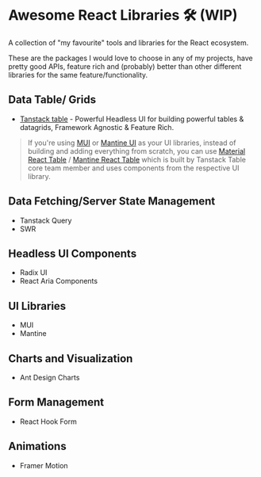 # Awesome React Libraries 🛠️ (WIP)

A collection of "my favourite" tools and libraries for the React ecosystem.

These are the packages I would love to choose in any of my projects, have pretty good APIs, feature rich and (probably) better than other different libraries for the same feature/functionality.

## Data Table/ Grids

- [Tanstack table](https://tanstack.com/table/) - Powerful Headless UI for building powerful tables & datagrids, Framework Agnostic & Feature Rich.

> If you're using [MUI](https://mui.com/) or [Mantine UI](https://mantine.dev/) as your UI libraries, instead of building and adding everything from scratch, you can use [Material React Table](https://www.material-react-table.com/) / [Mantine React Table](https://www.mantine-react-table.com/) which is built by Tanstack Table core team member and uses components from the respective UI library.

## Data Fetching/Server State Management

- Tanstack Query
- SWR

## Headless UI Components

- Radix UI
- React Aria Components

## UI Libraries

- MUI
- Mantine

## Charts and Visualization

- Ant Design Charts

## Form Management

- React Hook Form

## Animations

- Framer Motion
